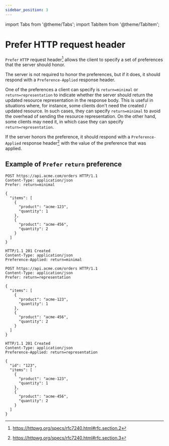 ```yaml
---
sidebar_position: 3
---
```

import Tabs from '@theme/Tabs';
import TabItem from '@theme/TabItem';

# Prefer HTTP request header

`Prefer` `HTTP` request header[^1] allows the client to specify a set of preferences that the server should honor.

The server is not required to honor the preferences, but if it does, it should respond with a `Preference-Applied` response header.

One of the preferences a client can specify is `return=minimal` or `return=representation` to indicate whether the server should return the updated
resource representation in the response body. This is useful in situations where, for instance, some clients don't need the created / updated resource.
In such cases, they can specify `return=minimal` to avoid the overhead of sending the resource representation. On the other hand, some clients may need it,
in which case they can specify `return=representation`.

If the server honors the preference, it should respond with a `Preference-Applied` response header[^2] with the value of the preference that was applied.

## Example of `Prefer` `return` preference

<Tabs>
<TabItem value="minimal" label="Prefer: return=minimal">

```http
POST https://api.acme.com/orders HTTP/1.1
Content-Type: application/json
Prefer: return=minimal

{
  "items": [
    {
      "product": "acme-123",
      "quantity": 1
    },
    {
      "product": "acme-456",
      "quantity": 2
    }
  ]
}

HTTP/1.1 201 Created
Content-Type: application/json
Preference-Applied: return=minimal
```

</TabItem>
<TabItem value="representation" label="Prefer: return=representation">

```http
POST https://api.acme.com/orders HTTP/1.1
Content-Type: application/json
Prefer: return=representation

{
  "items": [
    {
      "product": "acme-123",
      "quantity": 1
    },
    {
      "product": "acme-456",
      "quantity": 2
    }
  ]
}

HTTP/1.1 201 Created
Content-Type: application/json
Preference-Applied: return=representation

{
  "id": "123",
  "items": [
    {
      "product": "acme-123",
      "quantity": 1
    },
    {
      "product": "acme-456",
      "quantity": 2
    }
  ]
}
```

</TabItem>
</Tabs>

[^1]: https://httpwg.org/specs/rfc7240.html#rfc.section.2
[^2]: https://httpwg.org/specs/rfc7240.html#rfc.section.3

